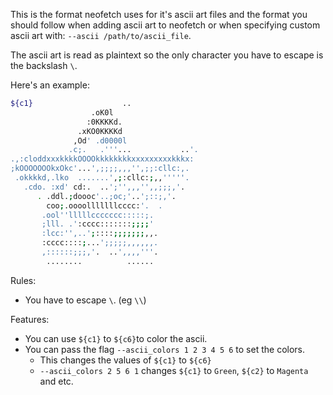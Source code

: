 This is the format neofetch uses for it's ascii art files and the format you should follow when adding ascii art to neofetch or when specifying custom ascii art with: `--ascii /path/to/ascii_file`.

The ascii art is read as plaintext so the only character you have to escape is the backslash `\`.

Here's an example:

```sh
${c1}                    ..
                  .oK0l
                 :0KKKKd.
               .xKO0KKKKd
              ,Od' .d0000l
             .c;.   .'''...           ..'.
.,:cloddxxxkkkkOOOOkkkkkkkkxxxxxxxxxkkkx:
;kOOOOOOOkxOkc'...',;;;;,,,'',;;:cllc:,.
 .okkkkd,.lko  .......',;:cllc:;,,'''''.
   .cdo. :xd' cd:.  ..';'',,,'',,;;;,'.
      . .ddl.;doooc'..;oc;'..';::;,'.
        coo;.oooolllllllcccc:'.  .
       .ool''lllllccccccc:::::;.
       ;lll. .':cccc:::::::;;;;'
       :lcc:'',..';::::;;;;;;;,,.
       :cccc::::;...';;;;;,,,,,,.
       ,::::::;;;,'.  ..',,,,'''.
        ........          ......
```

Rules:

- You have to escape `\`. (eg `\\`)

Features:

- You can use `${c1}` to `${c6}`to color the ascii.
- You can pass the flag `--ascii_colors 1 2 3 4 5 6` to set the colors.
    - This changes the values of `${c1}` to `${c6}`
    - `--ascii_colors 2 5 6 1` changes `${c1}` to `Green`, `${c2}` to `Magenta` and etc.

